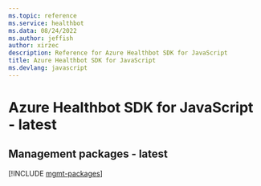 ```yaml
---
ms.topic: reference
ms.service: healthbot
ms.data: 08/24/2022
ms.author: jeffish
author: xirzec
description: Reference for Azure Healthbot SDK for JavaScript
title: Azure Healthbot SDK for JavaScript
ms.devlang: javascript
---
```

# Azure Healthbot SDK for JavaScript - latest

## Management packages - latest
[!INCLUDE [mgmt-packages](healthbot-mgmt-index.md)]